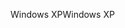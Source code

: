 <span data-ttu-id="5b6c3-101">Windows XP</span><span class="sxs-lookup"><span data-stu-id="5b6c3-101">Windows XP</span></span>